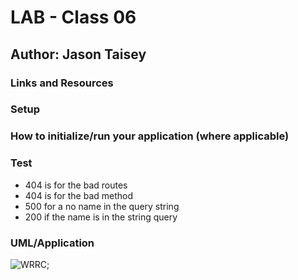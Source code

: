 # LAB - Class 06

## Author: Jason Taisey

### Links and Resources

### Setup

### How to initialize/run your application (where applicable)

### Test
* 404 is for the bad routes
* 404 is for the bad method
* 500 for a no name in the query string
* 200 if the name is in the string query

### UML/Application 
![WRRC](Lab_basic_auth_06_WRRC.jpg);